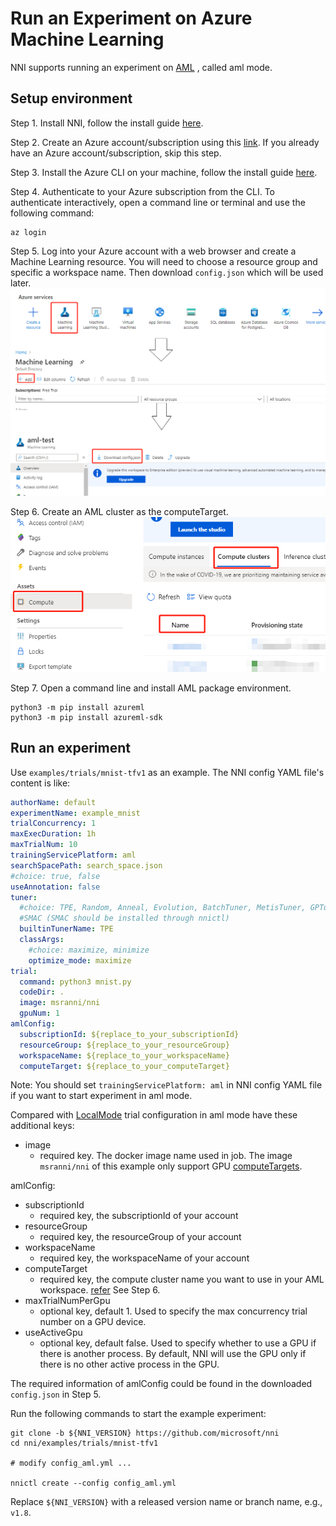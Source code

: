 **Run an Experiment on Azure Machine Learning**
===
NNI supports running an experiment on [AML](https://azure.microsoft.com/en-us/services/machine-learning/) , called aml mode.

## Setup environment
Step 1. Install NNI, follow the install guide [here](../Tutorial/QuickStart.md).   

Step 2. Create an Azure account/subscription using this [link](https://azure.microsoft.com/en-us/free/services/machine-learning/). If you already have an Azure account/subscription, skip this step.

Step 3. Install the Azure CLI on your machine, follow the install guide [here](https://docs.microsoft.com/en-us/cli/azure/install-azure-cli?view=azure-cli-latest).

Step 4. Authenticate to your Azure subscription from the CLI. To authenticate interactively, open a command line or terminal and use the following command:
```
az login
```

Step 5. Log into your Azure account with a web browser and create a Machine Learning resource. You will need to choose a resource group and specific a workspace name. Then download `config.json` which will be used later.
![](../../img/aml_workspace.png)

Step 6. Create an AML cluster as the computeTarget.
![](../../img/aml_cluster.png)

Step 7. Open a command line and install AML package environment.
```
python3 -m pip install azureml
python3 -m pip install azureml-sdk
```

## Run an experiment
Use `examples/trials/mnist-tfv1` as an example. The NNI config YAML file's content is like:

```yaml
authorName: default
experimentName: example_mnist
trialConcurrency: 1
maxExecDuration: 1h
maxTrialNum: 10
trainingServicePlatform: aml
searchSpacePath: search_space.json
#choice: true, false
useAnnotation: false
tuner:
  #choice: TPE, Random, Anneal, Evolution, BatchTuner, MetisTuner, GPTuner
  #SMAC (SMAC should be installed through nnictl)
  builtinTunerName: TPE
  classArgs:
    #choice: maximize, minimize
    optimize_mode: maximize
trial:
  command: python3 mnist.py
  codeDir: .
  image: msranni/nni
  gpuNum: 1
amlConfig:
  subscriptionId: ${replace_to_your_subscriptionId}
  resourceGroup: ${replace_to_your_resourceGroup}
  workspaceName: ${replace_to_your_workspaceName}
  computeTarget: ${replace_to_your_computeTarget}
```

Note: You should set `trainingServicePlatform: aml` in NNI config YAML file if you want to start experiment in aml mode.

Compared with [LocalMode](LocalMode.md) trial configuration in aml mode have these additional keys:
* image
    * required key. The docker image name used in job. The image `msranni/nni` of this example only support GPU [computeTargets](https://docs.microsoft.com/en-us/azure/machine-learning/concept-compute-target).

amlConfig:
* subscriptionId
    * required key, the subscriptionId of your account
* resourceGroup
    * required key, the resourceGroup of your account
* workspaceName
    * required key, the workspaceName of your account
* computeTarget
    * required key, the compute cluster name you want to use in your AML workspace. [refer](https://docs.microsoft.com/en-us/azure/machine-learning/concept-compute-target) See Step 6.
* maxTrialNumPerGpu
    * optional key, default 1. Used to specify the max concurrency trial number on a GPU device.
* useActiveGpu
    * optional key, default false. Used to specify whether to use a GPU if there is another process. By default, NNI will use the GPU only if there is no other active process in the GPU.

The required information of amlConfig could be found in the downloaded `config.json` in Step 5.

Run the following commands to start the example experiment:
```
git clone -b ${NNI_VERSION} https://github.com/microsoft/nni
cd nni/examples/trials/mnist-tfv1

# modify config_aml.yml ...

nnictl create --config config_aml.yml
```
Replace `${NNI_VERSION}` with a released version name or branch name, e.g., `v1.8`.
